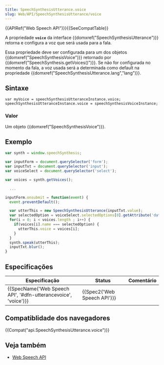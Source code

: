 ```yaml
---
title: SpeechSynthesisUtterance.voice
slug: Web/API/SpeechSynthesisUtterance/voice
---
```

{{APIRef("Web Speech API")}}{{SeeCompatTable}}

A propriedade **`voice`** da interface {{domxref("SpeechSynthesisUtterance")}} retorna e configura a voz que será usada para a fala.

Essa propriedade deve ser configurada para um dos objetos {{domxref("SpeechSynthesisVoice")}} retornado por {{domxref("SpeechSynthesis.getVoices()")}}. Se não for configurada no momento da fala, a voz usada será a determinada como default na propriedade {{domxref("SpeechSynthesisUtterance.lang","lang")}}.

## Sintaxe

```
var myVoice = speechSynthesisUtteranceInstance.voice;
speechSynthesisUtteranceInstance.voice = speechSynthesisVoiceInstance;
```

### Valor

Um objeto {{domxref("SpeechSynthesisVoice")}}.

## Exemplo

```js
var synth = window.speechSynthesis;

var inputForm = document.querySelector('form');
var inputTxt = document.querySelector('input');
var voiceSelect = document.querySelector('select');

var voices = synth.getVoices();

  ...

inputForm.onsubmit = function(event) {
  event.preventDefault();

  var utterThis = new SpeechSynthesisUtterance(inputTxt.value);
  var selectedOption = voiceSelect.selectedOptions[0].getAttribute('data-name');
  for(i = 0; i < voices.length ; i++) {
    if(voices[i].name === selectedOption) {
      utterThis.voice = voices[i];
    }
  }
  synth.speak(utterThis);
  inputTxt.blur();
}
```

## Especificações

| Especificação                                                                        | Status                               | Comentário |
| ------------------------------------------------------------------------------------ | ------------------------------------ | ---------- |
| {{SpecName('Web Speech API', '#dfn-utterancevoice', 'voice')}} | {{Spec2('Web Speech API')}} |            |

## Compatiblidade dos navegadores

{{Compat("api.SpeechSynthesisUtterance.voice")}}

## Veja também

- [Web Speech API](/pt-BR/docs/Web/API/Web_Speech_API)
